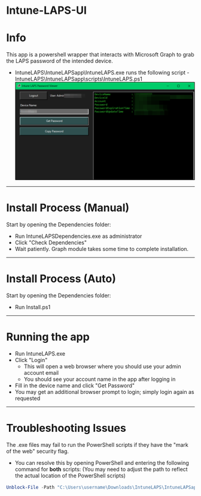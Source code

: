 # Intune-LAPS-UI
# Info

This app is a powershell wrapper that interacts with Microsoft Graph to grab the LAPS password of the intended device.
- IntuneLAPS\IntuneLAPSapp\IntuneLAPS.exe runs the following script - IntuneLAPS\IntuneLAPSapp\scripts\IntuneLAPS.ps1
![Alt text](preview.png)

---

# Install Process (Manual)

Start by opening the Dependencies folder:

- Run IntuneLAPSDependencies.exe as administrator
- Click "Check Dependencies"
- Wait patiently. Graph module takes some time to complete installation.

---

# Install Process (Auto)

Start by opening the Dependencies folder:

- Run Install.ps1
  
---

# Running the app

- Run IntuneLAPS.exe
- Click "Login"
    - This will open a web browser where you should use your admin account email
    - You should see your account name in the app after logging in
- Fill in the device name and click "Get Password"
- You may get an additional browser prompt to login; simply login again as requested
---

# Troubleshooting Issues

The .exe files may fail to run the PowerShell scripts if they have the "mark of the web" security flag.
- You can resolve this by opening PowerShell and entering the following command for **both** scripts: (You may need to adjust the path to reflect the actual location of the PowerShell scripts)

```powershell
Unblock-File -Path "C:\Users\username\Downloads\IntuneLAPS\IntuneLAPSapp\scripts\IntuneLAPS_Dependencies.ps1"
```
